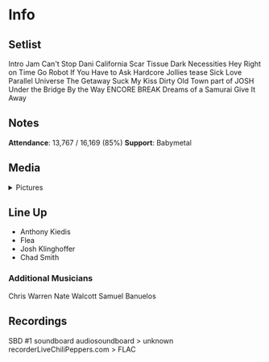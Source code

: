 # Info

## Setlist

Intro Jam
Can't Stop
Dani California
Scar Tissue
Dark Necessities
Hey
Right on Time
Go Robot
If You Have to Ask
Hardcore Jollies tease
Sick Love
Parallel Universe
The Getaway
Suck My Kiss
Dirty Old Town part of JOSH
Under the Bridge
By the Way
ENCORE BREAK
Dreams of a Samurai
Give It Away

## Notes

**Attendance**: 13,767 / 16,169 (85%)
**Support**: Babymetal

## Media 

<details>
  <summary>Pictures</summary>
  <!--<img alt="Setlist" title="Setlist" src="_.jpg" height="200" />
  <img alt="Clipping" title="Clipping" src="_.jpg" height="200" />
  <img alt="Flyer" title="Flyer" src="_.jpg" height="200" />-->
</details>

## Line Up

* Anthony Kiedis
* Flea
* Josh Klinghoffer
* Chad Smith

### Additional Musicians

Chris Warren  Nate Walcott  Samuel Banuelos

## Recordings

SBD #1
soundboard audiosoundboard > unknown recorderLiveChiliPeppers.com > FLAC
